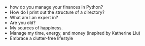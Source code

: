- how do you manage your finances in Python?
- How do I print out the structure of a directory?
- What am I an expert in?
- Are you old?
- My sources of happiness.
- Manage my time, energy, and money (inspired by Katherine Liu)
- Embrace a clutter-free lifestyle
